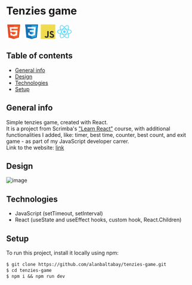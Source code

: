 # Tenzies game 
<img src="https://github.com/devicons/devicon/blob/master/icons/html5/html5-original.svg" title="HTML5" alt="HTML" width="40" height="40"/>&nbsp;
<img src="https://github.com/devicons/devicon/blob/master/icons/css3/css3-original.svg"  title="CSS3" alt="CSS" width="40" height="40"/>&nbsp;<img src="https://github.com/devicons/devicon/blob/master/icons/javascript/javascript-original.svg" title="JavaScript" alt="JavaScript" width="40" height="40"/>&nbsp;<img src="https://github.com/devicons/devicon/blob/master/icons/react/react-original.svg" title="React" alt="React" width="40" height="40"/>&nbsp;

## Table of contents
- [General info](#general-info)
- [Design](#design)
- [Technologies](#technologies)
- [Setup](#setup)


## General info
Simple tenzies game, created with React. <br>
It is a project from Scrimba's <a href="https://scrimba.com/learn/learnreact">"Learn React"</a> course, with additional functionalities I added, like: timer, best time, counter, best count, and exit game - as part of my JavaScript developer carrer. 
<br>
Link to the website: <a href="https://alanbaltabay-mybuh-test-task.netlify.app">link</a>

## Design
![image](https://user-images.githubusercontent.com/55524522/234255981-b811d5c3-87ee-4a22-8bb6-0af0173d5671.png)

## Technologies
- JavaScript (setTimeout, setInterval) <br>
- React (useState and useEffect hooks, custom hook, React.Children)

## Setup
To run this project, install it locally using npm:

```
$ git clone https://github.com/alanbaltabay/tenzies-game.git
$ cd tenzies-game
$ npm i && npm run dev
```
